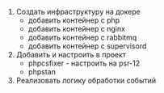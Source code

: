 1. Создать инфраструктуру на докере
    * добавить контейнер с php
    * добавить контейнер с nginx
    * добавить контейнер с rabbitmq
    * добавить контейнер с supervisord
2. Добавить и настроить в проект
    * phpcsfixer - настроить на psr-12
    * phpstan
3. Реализовать логику обработки событий 